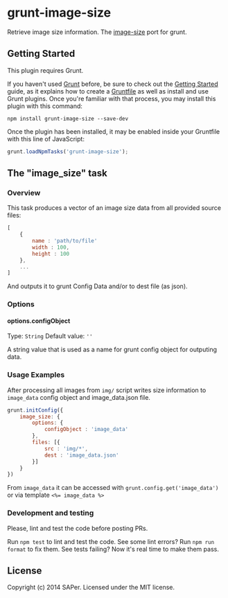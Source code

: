 # grunt-image-size

Retrieve image size information. The [image-size](https://github.com/netroy/image-size) port for grunt. 

## Getting Started
This plugin requires Grunt.

If you haven't used [Grunt](http://gruntjs.com/) before, be sure to check out the [Getting Started](http://gruntjs.com/getting-started) guide, as it explains how to create a [Gruntfile](http://gruntjs.com/sample-gruntfile) as well as install and use Grunt plugins. Once you're familiar with that process, you may install this plugin with this command:

```shell
npm install grunt-image-size --save-dev
```

Once the plugin has been installed, it may be enabled inside your Gruntfile with this line of JavaScript:

```js
grunt.loadNpmTasks('grunt-image-size');
```

## The "image_size" task

### Overview
This task produces a vector of an image size data from all provided source files:
```js
[
    {
        name : 'path/to/file'
        width : 100,
        height : 100
    },
    ...
]
```
And outputs it to grunt Config Data and/or to dest file (as json).

### Options

#### options.configObject
Type: `String`
Default value: `''`

A string value that is used as a name for grunt config object for outputing data.


### Usage Examples
After processing all images from `img/` script writes size information to `image_data` config object and image_data.json file.

```js
grunt.initConfig({
    image_size: {
        options: {
            configObject : 'image_data'
        },
        files: [{
            src : 'img/*',
            dest : 'image_data.json'
        }]
    }
})
```
From `image_data` it can be accessed with `grunt.config.get('image_data')` or via template `<%= image_data %>`

### Development and testing

Please, lint and test the code before posting PRs.

Run `npm test` to lint and test the code. See some lint errors? Run `npm run format` to fix them. See tests failing? Now it's real time to make them pass.

## License
Copyright (c) 2014 SAPer. Licensed under the MIT license.